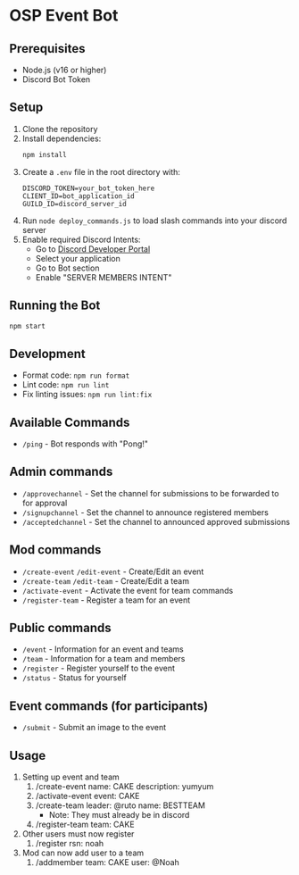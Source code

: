 # OSP Event Bot

## Prerequisites

- Node.js (v16 or higher)
- Discord Bot Token

## Setup

1. Clone the repository
2. Install dependencies:
   ```bash
   npm install
   ```
3. Create a `.env` file in the root directory with:
   ```
   DISCORD_TOKEN=your_bot_token_here
   CLIENT_ID=bot_application_id
   GUILD_ID=discord_server_id
   ```
4. Run `node deploy_commands.js` to load slash commands into your discord server
5. Enable required Discord Intents:
   - Go to [Discord Developer Portal](https://discord.com/developers/applications)
   - Select your application
   - Go to Bot section
   - Enable "SERVER MEMBERS INTENT"

## Running the Bot

```bash
npm start
```

## Development

- Format code: `npm run format`
- Lint code: `npm run lint`
- Fix linting issues: `npm run lint:fix`

## Available Commands

- `/ping` - Bot responds with "Pong!"

## Admin commands

- `/approvechannel` - Set the channel for submissions to be forwarded to for approval
- `/signupchannel` - Set the channel to announce registered members
- `/acceptedchannel` - Set the channel to announced approved submissions

## Mod commands

- `/create-event` `/edit-event` - Create/Edit an event
- `/create-team` `/edit-team` - Create/Edit a team
- `/activate-event` - Activate the event for team commands
- `/register-team` - Register a team for an event

## Public commands

- `/event` - Information for an event and teams
- `/team` - Information for a team and members
- `/register` - Register yourself to the event
- `/status` - Status for yourself

## Event commands (for participants)

- `/submit` - Submit an image to the event

## Usage

1. Setting up event and team
   1. /create-event name: CAKE description: yumyum
   2. /activate-event event: CAKE
   3. /create-team leader: @ruto name: BESTTEAM
      - Note: They must already be in discord
   4. /register-team team: CAKE
2. Other users must now register
   1. /register rsn: noah
3. Mod can now add user to a team
   1. /addmember team: CAKE user: @Noah

